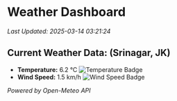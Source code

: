 
# Weather Dashboard

_Last Updated: 2025-03-14 03:21:24_

## Current Weather Data: (Srinagar, JK)
- **Temperature:** 6.2 °C ![Temperature Badge](https://img.shields.io/badge/Temperature-Low%20Temp-blue)
- **Wind Speed:** 1.5 km/h ![Wind Speed Badge](https://img.shields.io/badge/Wind%20Speed-Light%20Wind-blue)

*Powered by Open-Meteo API*
